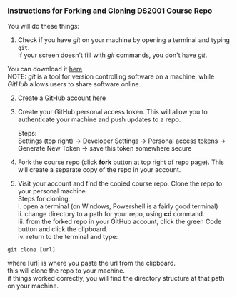 ### Instructions for Forking and Cloning DS2001 Course Repo     

You will do these things:
1) Check if you have *git* on your machine by opening a terminal and typing `git`.    
If your screen doesn't fill with *git* commands, you don't have *git*.  

You can download it [here](https://git-scm.com/downloads)  
NOTE: *git* is a tool for version controlling software on a machine, while *GitHub* allows users to share software online.

2) Create a GitHub account [here](https://github.com/)
3) Create your GitHub personal access token. This will allow you to authenticate your machine and push updates to a repo.  
   
   Steps:  
   Settings (top right) -> Developer Settings -> Personal access tokens ->  
   Generate New Token -> save this token somewhere secure

4) Fork the course repo (click **fork** button at top right of repo page). This will create a separate copy of the repo in your account.
5) Visit your account and find the copied course repo. Clone the repo to your personal machine.  
Steps for cloning:  
i. open a terminal (on Windows, Powershell is a fairly good terminal)  
ii. change directory to a path for your repo, using **cd** command.  
iii. from the forked repo in your GitHub account, click the green Code button and click the clipboard.  
iv. return to the terminal and type:  

`git clone [url]`  

where [url] is where you paste the url from the clipboard.  
this will clone the repo to your machine.  
if things worked correctly, you will find the directory structure at that path on your machine.  
